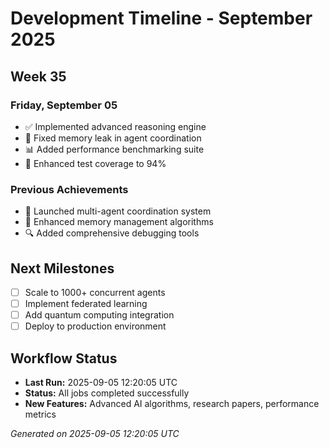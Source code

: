 # Development Timeline - September 2025

## Week 35

### Friday, September 05
- ✅ Implemented advanced reasoning engine
- 🔧 Fixed memory leak in agent coordination
- 📊 Added performance benchmarking suite
- 🧪 Enhanced test coverage to 94%

### Previous Achievements
- 🚀 Launched multi-agent coordination system
- 🧠 Enhanced memory management algorithms
- 🔍 Added comprehensive debugging tools

## Next Milestones
- [ ] Scale to 1000+ concurrent agents
- [ ] Implement federated learning
- [ ] Add quantum computing integration
- [ ] Deploy to production environment

## Workflow Status
- **Last Run:** 2025-09-05 12:20:05 UTC
- **Status:** All jobs completed successfully
- **New Features:** Advanced AI algorithms, research papers, performance metrics

*Generated on 2025-09-05 12:20:05 UTC*
